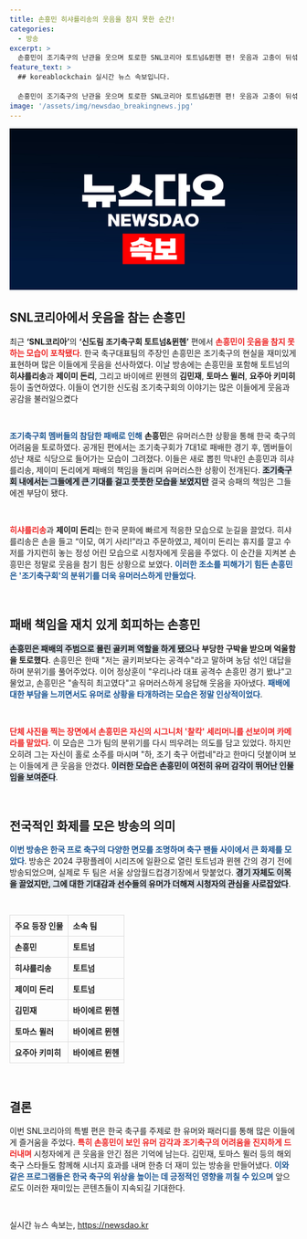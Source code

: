 ```yaml
---
title: 손흥민 히샤를리송의 웃음을 참지 못한 순간!
categories:
  - 방송
excerpt: >
  손흥민이 조기축구의 난관을 웃으며 토로한 SNL코리아 토트넘&뮌헨 편! 웃음과 고충이 뒤섞인 이 코미디에서 그는 골키퍼로서의 억울함을 호소하며 시청자들을 폭소케 했다. 클릭 유도!
feature_text: >
  ## koreablockchain 실시간 뉴스 속보입니다.

  손흥민이 조기축구의 난관을 웃으며 토로한 SNL코리아 토트넘&뮌헨 편! 웃음과 고충이 뒤섞인 이 코미디에서 그는 골키퍼로서의 억울함을 호소하며 시청자들을 폭소케 했다. 클릭 유도!
image: '/assets/img/newsdao_breakingnews.jpg'
---
```


<p><img src="/assets/img/newsdao_breakingnews.jpg" alt="koreablockchain 속보" /></p>

<h2 data-ke-size="size26">SNL코리아에서 웃음을 참는 손흥민</h2>

<p data-ke-size="size16">최근 <b>‘SNL코리아’</b>의 <b>‘신도림 조기축구회 토트넘&뮌헨’</b> 편에서 <b><span style="color: #ee2323;">손흥민이 웃음을 참지 못하는 모습이 포착됐다</span></b>. 한국 축구대표팀의 주장인 손흥민은 조기축구의 현실을 재미있게 표현하며 많은 이들에게 웃음을 선사하였다. 이날 방송에는 손흥민을 포함해 토트넘의 <b>히샤를리송</b>과 <b>제이미 돈리</b>, 그리고 바이에르 뮌헨의 <b>김민재</b>, <b>토마스 뮐러</b>, <b>요주아 키미히</b> 등이 출연하였다. 이들이 연기한 신도림 조기축구회의 이야기는 많은 이들에게 웃음과 공감을 불러일으켰다</p>

<p data-ke-size="size16">&nbsp;</p>

<p><b><span style="color: #1a5490;">조기축구회 멤버들의 참담한 패배로 인해</span></b> <b>손흥민</b>은 유머러스한 상황을 통해 한국 축구의 어려움을 토로하였다. 공개된 편에서는 조기축구회가 7대1로 패배한 경기 후, 멤버들이 성난 채로 식당으로 들어가는 모습이 그려졌다. 이들은 새로 뽑힌 막내인 손흥민과 히샤를리송, 제이미 돈리에게 패배의 책임을 돌리며 유머러스한 상황이 전개된다. <b><span style="background-color: #21538527;">조기축구회 내에서는 그들에게 큰 기대를 걸고 풋풋한 모습을 보였지만</span></b> 결국 승패의 책임은 그들에겐 부담이 됐다. </p>

<p data-ke-size="size16">&nbsp;</p>

<p><b><span style="color: #ee2323;">히샤를리송</b>과 <b>제이미 돈리</b>는 한국 문화에 빠르게 적응한 모습으로 눈길을 끌었다</span></b>. 히샤를리송은 손을 들고 “이모, 여기 사리!”라고 주문하였고, 제이미 돈리는 휴지를 깔고 수저를 가지런히 놓는 정성 어린 모습으로 시청자에게 웃음을 주었다. 이 순간을 지켜본 손흥민은 정말로 웃음을 참기 힘든 상황으로 보였다. <b><span style="color: #1a5490;">이러한 조소를 피해가기 힘든 손흥민은 '조기축구회'의 분위기를 더욱 유머러스하게 만들었다</span></b>.</p>

<p data-ke-size="size16">&nbsp;</p>

<h2 data-ke-size="size26">패배 책임을 재치 있게 회피하는 손흥민</h2>

<p><b><span style="background-color: #21538527;">손흥민은 패배의 주범으로 몰린 골키퍼 역할을 하게 됐으나</span></b> <b>부당한 구박을 받으며 억울함을 토로했다</b>. 손흥민은 한때 "저는 골키퍼보다는 공격수"라고 말하며 농담 섞인 대답을 하며 분위기를 풀어주었다. 이어 정상훈이 "우리나라 대표 공격수 손흥민 경기 봤냐"고 물었고, 손흥민은 "솔직히 최고였다"고 유머러스하게 응답해 웃음을 자아냈다. <b><span style="color: #1a5490;">패배에 대한 부담을 느끼면서도 유머로 상황을 타개하려는 모습은 정말 인상적이었다</span></b>.</p>

<p data-ke-size="size16">&nbsp;</p>

<p><b><span style="color: #ee2323;">단체 사진을 찍는 장면에서 손흥민은 자신의 시그니처 '찰칵' 세리머니를 선보이며 카메라를 맡았다</span></b>. 이 모습은 그가 팀의 분위기를 다시 띄우려는 의도를 담고 있었다. 하지만 오히려 그는 자신이 홀로 소주를 마시며 "하, 조기 축구 어렵네"라고 한마디 덧붙이며 보는 이들에게 큰 웃음을 안겼다. <b><span style="background-color: #21538527;">이러한 모습은 손흥민이 여전히 유머 감각이 뛰어난 인물임을 보여준다</span></b>.</p>

<p data-ke-size="size16">&nbsp;</p>

<h2 data-ke-size="size26">전국적인 화제를 모은 방송의 의미</h2>

<p><b><span style="color: #1a5490;">이번 방송은 한국 프로 축구의 다양한 면모를 조명하며 축구 팬들 사이에서 큰 화제를 모았다</span></b>. 방송은 2024 쿠팡플레이 시리즈에 일환으로 열린 토트넘과 뮌헨 간의 경기 전에 방송되었으며, 실제로 두 팀은 서울 상암월드컵경기장에서 맞붙었다. <b><span style="background-color: #21538527;">경기 자체도 이목을 끌었지만, 그에 대한 기대감과 선수들의 유머가 더해져 시청자의 관심을 사로잡았다</span></b>.</p>

<p data-ke-size="size16">&nbsp;</p>

<table style="width:100%; border-collapse:collapse;">
  <thead>
    <tr>
      <th style="border: 1px solid #dddddd; text-align: left; padding: 8px;">주요 등장 인물</th>
      <th style="border: 1px solid #dddddd; text-align: left; padding: 8px;">소속 팀</th>
    </tr>
  </thead>
  <tbody>
    <tr>
      <td style="border: 1px solid #dddddd; text-align: left; padding: 8px;"><b>손흥민</b></td>
      <td style="border: 1px solid #dddddd; text-align: left; padding: 8px;"><b>토트넘</b></td>
    </tr>
    <tr>
      <td style="border: 1px solid #dddddd; text-align: left; padding: 8px;"><b>히샤를리송</b></td>
      <td style="border: 1px solid #dddddd; text-align: left; padding: 8px;"><b>토트넘</b></td>
    </tr>
    <tr>
      <td style="border: 1px solid #dddddd; text-align: left; padding: 8px;"><b>제이미 돈리</b></td>
      <td style="border: 1px solid #dddddd; text-align: left; padding: 8px;"><b>토트넘</b></td>
    </tr>
    <tr>
      <td style="border: 1px solid #dddddd; text-align: left; padding: 8px;"><b>김민재</b></td>
      <td style="border: 1px solid #dddddd; text-align: left; padding: 8px;"><b>바이에르 뮌헨</b></td>
    </tr>
    <tr>
      <td style="border: 1px solid #dddddd; text-align: left; padding: 8px;"><b>토마스 뮐러</b></td>
      <td style="border: 1px solid #dddddd; text-align: left; padding: 8px;"><b>바이에르 뮌헨</b></td>
    </tr>
    <tr>
      <td style="border: 1px solid #dddddd; text-align: left; padding: 8px;"><b>요주아 키미히</b></td>
      <td style="border: 1px solid #dddddd; text-align: left; padding: 8px;"><b>바이에르 뮌헨</b></td>
    </tr>
  </tbody>
</table>

<p data-ke-size="size16">&nbsp;</p>

<h2 data-ke-size="size26">결론</h2>

<p data-ke-size="size16">이번 SNL코리아의 특별 편은 한국 축구를 주제로 한 유머와 패러디를 통해 많은 이들에게 즐거움을 주었다. <b><span style="color: #ee2323;">특히 손흥민이 보인 유머 감각과 조기축구의 어려움을 진지하게 드러내며</span></b> 시청자에게 큰 웃음을 안긴 점은 기억에 남는다. 김민재, 토마스 뮐러 등의 해외 축구 스타들도 함께해 시너지 효과를 내며 한층 더 재미 있는 방송을 만들어냈다. <b><span style="color: #1a5490;">이와 같은 프로그램들은 한국 축구의 위상을 높이는 데 긍정적인 영향을 끼칠 수 있으며</span></b> 앞으로도 이러한 재미있는 콘텐츠들이 지속되길 기대한다.</p>

<p data-ke-size="size16">&nbsp;</p>
실시간 뉴스 속보는, <a href="https://newsdao.kr" rel="dofollow">https://newsdao.kr</a>


